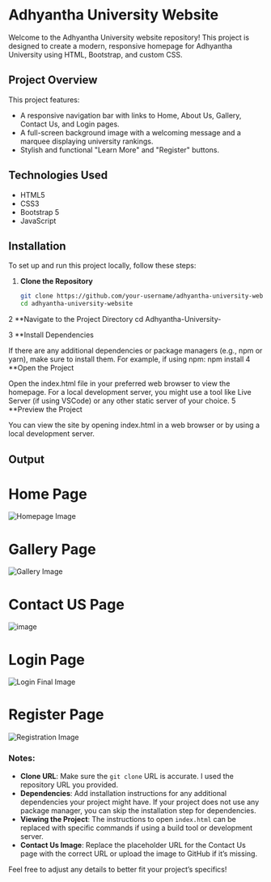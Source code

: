 # Adhyantha University Website

Welcome to the Adhyantha University website repository! This project is designed to create a modern, responsive homepage for Adhyantha University using HTML, Bootstrap, and custom CSS.

## Project Overview

This project features:
- A responsive navigation bar with links to Home, About Us, Gallery, Contact Us, and Login pages.
- A full-screen background image with a welcoming message and a marquee displaying university rankings.
- Stylish and functional "Learn More" and "Register" buttons.

## Technologies Used

- HTML5
- CSS3
- Bootstrap 5
- JavaScript

## Installation

To set up and run this project locally, follow these steps:

1. **Clone the Repository**
   ```bash
   git clone https://github.com/your-username/adhyantha-university-website.git
   cd adhyantha-university-website
2 **Navigate to the Project Directory
  cd Adhyantha-University-

3 **Install Dependencies

If there are any additional dependencies or package managers (e.g., npm or yarn), make sure to install them. For example, if using npm:
npm install
4 **Open the Project

Open the index.html file in your preferred web browser to view the homepage.
For a local development server, you might use a tool like Live Server (if using VSCode) or any other static server of your choice.
5 **Preview the Project

You can view the site by opening index.html in a web browser or by using a local development server.

## Output
# Home Page
![Homepage Image](https://github.com/nayanasawa/Adhyantha-University-/raw/main/homepage.JPG)

# Gallery Page
![Gallery Image](https://github.com/nayanasawa/Adhyantha-University-/raw/main/gallery.JPG)

# Contact US Page
![image](https://github.com/user-attachments/assets/d8cb24c4-a6fe-4eaf-a2fc-f50665b68ff9)

# Login Page
![Login Final Image](https://github.com/nayanasawa/Adhyantha-University-/raw/main/loginfinal.JPG)

# Register Page
![Registration Image](https://github.com/nayanasawa/Adhyantha-University-/raw/main/reg44.JPG)



### Notes:

- **Clone URL**: Make sure the `git clone` URL is accurate. I used the repository URL you provided.
- **Dependencies**: Add installation instructions for any additional dependencies your project might have. If your project does not use any package manager, you can skip the installation step for dependencies.
- **Viewing the Project**: The instructions to open `index.html` can be replaced with specific commands if using a build tool or development server.
- **Contact Us Image**: Replace the placeholder URL for the Contact Us page with the correct URL or upload the image to GitHub if it’s missing.

Feel free to adjust any details to better fit your project’s specifics!

